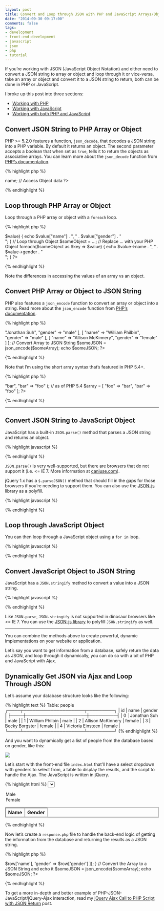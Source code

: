 ```yaml
---
layout: post
title: Convert and Loop through JSON with PHP and JavaScript Arrays/Objects
date: "2014-09-30 09:17:00"
comments: false
tags:
- development
- front-end-development
- javascript
- json
- php
- tutorial
---
```


If you’re working with JSON (JavaScript Object Notation) and either need to convert a JSON string to array or object and loop through it or vice-versa, take an array or object and convert it to a JSON string to return, both can be done in PHP or JavaScript.

<!--more-->

I broke up this post into three sections:

- <a href="#php">Working with PHP</a>
- <a href="#javascript">Working with JavaScript</a>
- <a href="#php-javascript">Working with both PHP and JavaScript</a>

<a id="php"></a>

## Convert JSON String to PHP Array or Object

PHP >= 5.2.0 features a function, `json_decode`, that decodes a JSON string into a PHP variable. By default it returns an object. The second parameter accepts a boolean that when set as `true`, tells it to return the objects as associative arrays. You can learn more about the `json_decode` function from <a href="http://php.net/manual/en/function.json-decode.php" target="_blank">PHP’s documentation</a>.

{% highlight php %}
<?php
  // JSON string
  $someJSON = '[{"name":"Jonathan Suh","gender":"male"},{"name":"William Philbin","gender":"male"},{"name":"Allison McKinnery","gender":"female"}]';

  // Convert JSON string to Array
  $someArray = json_decode($someJSON, true);
  print_r($someArray);        // Dump all data of the Array
  echo $someArray[0]["name"]; // Access Array data

  // Convert JSON string to Object
  $someObject = json_decode($someJSON);
  print_r($someObject);      // Dump all data of the Object
  echo $someObject[0]->name; // Access Object data
?>
{% endhighlight %}

## Loop through PHP Array or Object

Loop through a PHP array or object with a `foreach` loop.

{% highlight php %}
<?php
  // Loop through Array
  $someArray = ...; // Replace ... with your PHP Array
  foreach ($someArray as $key => $value) {
    echo $value["name"] . ", " . $value["gender"] . "<br>";
  }

  // Loop through Object
  $someObject = ...; // Replace ... with your PHP Object
  foreach($someObject as $key => $value) {
    echo $value->name . ", " . $value->gender . "<br>";
  }
?>
{% endhighlight %}

Note the differences in accessing the values of an array vs an object.

## Convert PHP Array or Object to JSON String

PHP also features a `json_encode` function to convert an array or object into a string. Read more about the `json_encode` function from <a href="http://php.net/manual/en/function.json-encode.php" target="_blank">PHP’s documentation</a>.

{% highlight php %}
<?php
  // Array
  $someArray = [
    [
      "name"   => "Jonathan Suh",
      "gender" => "male"
    ],
    [
      "name"   => "William Philbin",
      "gender" => "male"
    ],
    [
      "name"   => "Allison McKinnery",
      "gender" => "female"
    ]
  ];

  // Convert Array to JSON String
  $someJSON = json_encode($someArray);
  echo $someJSON;
?>
{% endhighlight %}

Note that I’m using the short array syntax that’s featured in PHP 5.4+.

{% highlight php %}
<?php
  $array = array(
    "foo" => "bar",
    "bar" => "foo"
  );

  // as of PHP 5.4
  $array = [
    "foo" => "bar",
    "bar" => "foo"
  ];
?>
{% endhighlight %}

***

<a id="javascript"></a>

## Convert JSON String to JavaScript Object

JavaScript has a built-in `JSON.parse()` method that parses a JSON string and returns an object.

{% highlight javascript %}
<script>
  // Convert JSON String to JavaScript Object
  var JSONString = '[{"name":"Jonathan Suh","gender":"male"},{"name":"William Philbin","gender":"male"},{"name":"Allison McKinnery","gender":"female"}]';

  var JSONObject = JSON.parse(JSONString);
  console.log(JSONObject);      // Dump all data of the Object in the console
  alert(JSONObject[0]["name"]); // Access Object data
</script>
{% endhighlight %}

`JSON.parse()` is very well-supported, but there are browsers that do not support it (i.e. <= IE 7. More information at <a href="http://caniuse.com/#feat=json" target="_blank">caniuse.com</a>).

jQuery 1.x has a `$.parseJSON()` method that should fill in the gaps for those browsers if you’re needing to support them. You can also use the <a href="https://github.com/douglascrockford/JSON-js" target="_blank">JSON-js</a> library as a polyfill.

{% highlight javascript %}
<script>
  // Convert JSON String to JavaScript Object with jQuery
  var JSONString = "..."; // Replace ... with your JSON String

  var JSONObject = $.parseJSON(JSONString);
  console.log(JSONObject);      // Dump all data of the Object in the console
  alert(JSONObject[0]["name"]); // Access Object data
</script>
{% endhighlight %}

## Loop through JavaScript Object

You can then loop through a JavaScript object using a `for in` loop.

{% highlight javascript %}
<script>
  // Loop through Object
  var JSONObject = ...; // Replace ... with your JavaScript Object

  for (var key in JSONObject) {
    if (JSONObject.hasOwnProperty(key)) {
      console.log(JSONObject[key]["name"] + ", " + JSONObject[key]["gender"]);
    }
  }
</script>
{% endhighlight %}

## Convert JavaScript Object to JSON String

JavaScript has a `JSON.stringify` method to convert a value into a JSON string.

{% highlight javascript %}
<script>
  var JSONObject = [
    {
      "name": "Jonathan Suh",
      "gender": "male"
    },
    {
      "name": "William Philbin",
      "gender": "male"
    },
    {
      "name": "Allison McKinnery",
      "gender": "female"
    }
  ];

  var JSONString = JSON.stringify(JSONObject);
  alert(JSONString);
</script>
{% endhighlight %}

Like `JSON.parse`, `JSON.stringify` is not supported in dinosaur browsers like <= IE 7. You can use the <a href="https://github.com/douglascrockford/JSON-js" target="_blank">JSON-js library</a> to polyfill `JSON.stringify` as well.

***

<a id="php-javascript"></a>

You can combine the methods above to create powerful, dynamic implementations on your website or application.

Let’s say you want to get information from a database, safely return the data as JSON, and loop through it dynamically, you can do so with a bit of PHP and JavaScript with Ajax.

## Dynamically Get JSON via Ajax and Loop Through JSON

Let’s assume your database structure looks like the following:

{% highlight text %}
Table: people
┌────┬────────────────────┬─────────┐
| id | name               | gender  |
├────┼────────────────────┼─────────┤
| 0  | Jonathan Suh       | male    |
| 1  | William Philbin    | male    |
| 2  | Allison McKinnery  | female  |
| 3  | Becky Borgster     | female  |
| 4  | Victoria Einsteen  | female  |
└────┴────────────────────┴─────────┘
{% endhighlight %}

And you want to dynamically get a list of people from the database based on gender, like this:

<p><img src="/assets/images/blog/2014/convert-loop-through-json-php-javascript-arrays-objects/dynamic-select.gif" style="max-width: 18.750em"></p>

Let’s start with the front-end file `index.html` that’ll have a select dropdown with genders to select from, a table to display the results, and the script to handle the Ajax. The JavaScript is written in jQuery.

{% highlight html %}
<select id="gender" name="gender">
  <option value="male">Male</option>
  <option value="female">Female</option>
</select>

<table id="people" border="1">
  <thead>
    <th>Name</th>
    <th>Gender</th>
  </thead>
  <tbody>

  </tbody>
</table>

<script src="http://code.jquery.com/jquery-1.11.1.min.js"></script>
<script>
$("#gender").on("change", function() {
  $.ajax({
    type: "POST",
    data: {
      "gender": $("#gender").val()
    },
    url: "response.php",
    dataType: "json",
    success: function(JSONObject) {
      var peopleHTML = "";

      // Loop through Object and create peopleHTML
      for (var key in JSONObject) {
        if (JSONObject.hasOwnProperty(key)) {
          peopleHTML += "<tr>";
            peopleHTML += "<td>" + JSONObject[key]["name"] + "</td>";
            peopleHTML += "<td>" + JSONObject[key]["gender"] + "</td>";
          peopleHTML += "</tr>";
        }
      }

      // Replace table’s tbody html with peopleHTML
      $("#people tbody").html(peopleHTML);
    }
  });
});
</script>
{% endhighlight %}

Now let’s create a `response.php` file to handle the back-end logic of getting the information from the database and returning the results as a JSON string.

{% highlight php %}
<?php
  // File: response.php

  // Get POST gender value
  $gender = $_POST["gender"];

  // Connect to the database
  // replace the parameters with your proper credentials
  $connection = mysqli_connect("localhost", "username", "password", "database_name");

  // Query to run
  $query = mysqli_query($connection,
           "SELECT * FROM people WHERE gender = '" . $gender . "'");

  // Create empty array to hold query results
  $someArray = [];

  // Loop through query and push results into $someArray;
  while ($row = mysqli_fetch_assoc($query)) {
    array_push($someArray, [
      'name'   => $row['name'],
      'gender' => $row['gender']
    ]);
  }

  // Convert the Array to a JSON String and echo it
  $someJSON = json_encode($someArray);
  echo $someJSON;
?>
{% endhighlight %}

To get a more in-depth and better example of PHP-JSON-JavaScript/jQuery-Ajax interaction, read my [jQuery Ajax Call to PHP Script with JSON Return](/blog/jquery-ajax-call-to-php-script-with-json-return/) post.